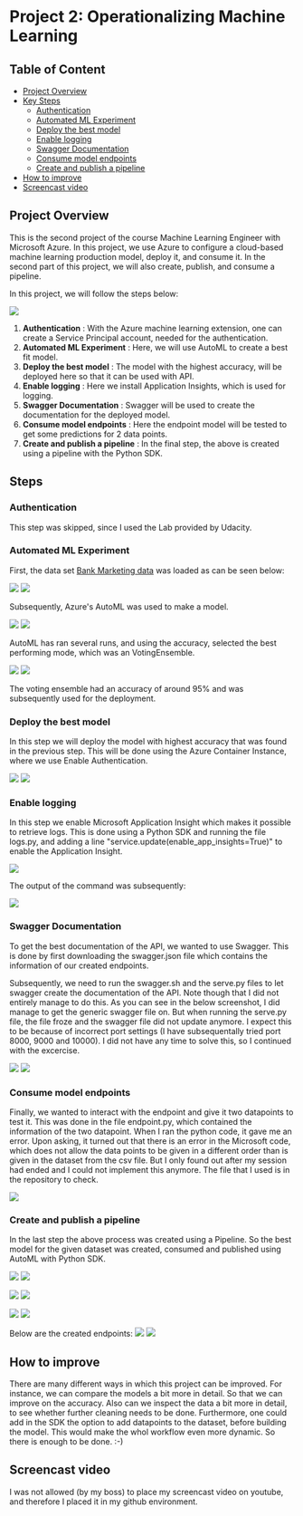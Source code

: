 # Project 2: Operationalizing Machine Learning

## Table of Content
* [Project Overview](#project-overview)
* [Key Steps](#architectural-diagram)
    * [Authentication](#authentication)
    * [Automated ML Experiment](#automated-ml-experiment)
    * [Deploy the best model](#deploy-the-best-model)
    * [Enable logging](#enable-logging)
    * [Swagger Documentation](#swagger-documentation)
    * [Consume model endpoints](#consume-model-endpoints)
    * [Create and publish a pipeline](#create-and-publish-a-pipeline)
* [How to improve](#how-to-improve)
* [Screencast video](#screencast-video)

## Project Overview
This is the second project of the course Machine Learning Engineer with Microsoft Azure. In this project, we use Azure to configure a cloud-based machine learning production model, deploy it, and consume it. In the second part of this project, we will also create, publish, and consume a pipeline.

In this project, we will follow the steps below:

![](steps.png)

1. **Authentication** : With the Azure machine learning extension, one can create a Service Principal account, needed for the authentication.
2. **Automated ML Experiment** : Here, we will use AutoML to create a best fit model.
3. **Deploy the best model** : The model with the highest accuracy, will be deployed here so that it can be used with API.
4. **Enable logging** : Here we install Application Insights, which is used for logging.
5. **Swagger Documentation** : Swagger will be used to create the documentation for the deployed model.
6. **Consume model endpoints** : Here the endpoint model will be tested to get some predictions for 2 data points.
7. **Create and publish a pipeline** : In the final step, the above is created using a pipeline with the Python SDK.

## Steps

### Authentication
This step was skipped, since I used the Lab provided by Udacity.

### Automated ML Experiment
First, the data set [Bank Marketing data](https://automlsamplenotebookdata.blob.core.windows.net/automl-sample-notebook-data/bankmarketing_train.csv) was loaded as can be seen below:

![](sample_screenshots/dataset.GIF)
![](sample_screenshots/dataset2.GIF)

Subsequently, Azure's AutoML was used to make a model. 

![](sample_screenshots/automl1.GIF)
![](sample_screenshots/automl2.GIF)

AutoML has ran several runs, and using the accuracy, selected the best performing mode, which was an VotingEnsemble.

![](sample_screenshots/automl3.GIF)
![](sample_screenshots/automl4.GIF)

The voting ensemble had an accuracy of around 95% and was subsequently used for the deployment. 

### Deploy the best model
In this step we will deploy the model with highest accuracy that was found in the previous step. This will be done using the Azure Container Instance, where we use Enable Authentication.

![](sample_screenshots/deployment1.GIF)
![](sample_screenshots/deployment2.GIF)

### Enable logging
In this step we enable Microsoft Application Insight which makes it possible to retrieve logs. This is done using a Python SDK and running the file logs.py, and adding a line "service.update(enable_app_insights=True)" to enable the Application Insight.

![](sample_screenshots/deployment3AI.GIF)

The output of the command was subsequently:

![](sample_screenshots/logs1.GIF)

### Swagger Documentation
To get the best documentation of the API, we wanted to use Swagger. This is done by first downloading the swagger.json file which contains the information of our created endpoints. 

Subsequently, we need to run the swagger.sh and the serve.py files to let swagger create the documentation of the API. Note though that I did not entirely manage to do this. As you can see in the below screenshot, I did manage to get the generic swagger file on. But when running the serve.py file, the file froze and the swagger file did not update anymore. I expect this to be because of incorrect port settings (I have subsequentally tried port 8000, 9000 and 10000). I did not have any time to solve this, so I continued with the excercise.

![](sample_screenshots/logs2.GIF)
![](sample_screenshots/logs3.GIF)

### Consume model endpoints

Finally, we wanted to interact with the endpoint and give it two datapoints to test it. This was done in the file endpoint.py, which contained the information of the two datapoint. When I ran the python code, it gave me an error. Upon asking, it turned out that there is an error in the Microsoft code, which does not allow the data points to be given in a different order than is given in the dataset from the csv file. But I only found out after  my session had ended and I could not implement this anymore. The file that I used is in the repository to check.

![](sample_screenshots/endpoint.GIF)

### Create and publish a pipeline
In the last step the above process was created using a Pipeline. So the best model for the given dataset was created, consumed and published using AutoML with Python SDK.


![](sample_screenshots/PipelineSDK1.GIF)
![](sample_screenshots/PipelineSDK2.GIF)

![](sample_screenshots/PipelineStudio3.GIF)
![](sample_screenshots/PipelineStudio2.GIF)

![](sample_screenshots/PublishedPipeline.GIF)
![](sample_screenshots/PublishedPipeline2.GIF)

Below are the created endpoints:
![](sample_screenshots/PipelineEndpoint.GIF)
![](sample_screenshots/PipelineEndpoint2.GIF)


## How to improve    

There are many different ways in which this project can be improved. For instance, we can compare the models a bit more in detail. So that we can improve on the accuracy. Also can we inspect the data a bit more in detail, to see whether further cleaning needs to be done. Furthermore, one could add in the SDK the option to add datapoints to the dataset, before building the model. This would make the whol workflow even more dynamic. So there is enough to be done. :-)

## Screencast video

I was not allowed (by my boss) to place my screencast video on youtube, and therefore I placed it in my github environment.



